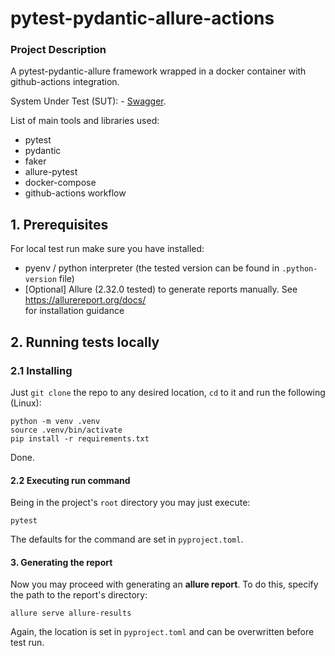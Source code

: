 # pytest-pydantic-allure-actions
### Project Description ###

A pytest-pydantic-allure framework wrapped in a docker container with github-actions integration.

System Under Test (SUT): - [Swagger](https://petstore.swagger.io/?url=https://release-gs.qa-playground.com/api/v1/swagger.json). 

List of main tools and libraries used:

- pytest
- pydantic
- faker
- allure-pytest
- docker-compose
- github-actions workflow

## 1. Prerequisites
For local test run make sure you have installed:
- pyenv / python interpreter (the tested version can be found in `.python-version` file)
- [Optional] Allure (2.32.0 tested) to generate reports manually. See https://allurereport.org/docs/ \
  for installation guidance

## 2. Running tests locally
### 2.1 Installing
Just `git clone` the repo to any desired location, `cd` to it and run the following (Linux):
```
python -m venv .venv
source .venv/bin/activate
pip install -r requirements.txt
```
Done.
#### 2.2 Executing run command
Being in the project's `root` directory you may just execute:
```
pytest
```
The defaults for the command are set in `pyproject.toml`.
#### 3. Generating the report
Now you may proceed with generating an **allure report**. To do this, specify the path to the report's directory:
```
allure serve allure-results
```
Again, the location is set in `pyproject.toml` and can be overwritten before test run.

